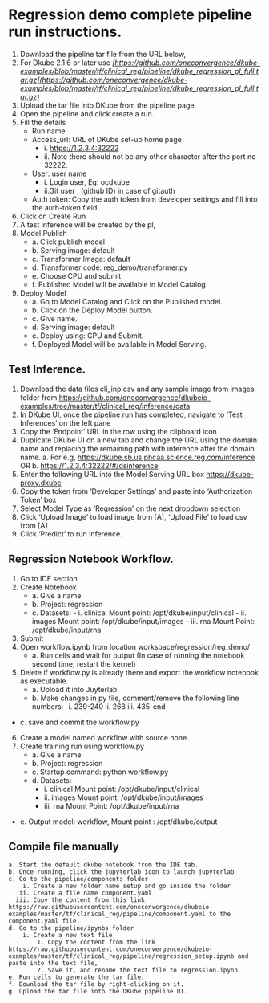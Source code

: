 # Regression demo complete pipeline run instructions.

1. Download the pipeline tar file from the URL below,
2. For Dkube 2.1.6 or later use *[https://github.com/oneconvergence/dkube-examples/blob/master/tf/clinical_reg/pipeline/dkube_regression_pl_full.tar.gz](https://github.com/oneconvergence/dkube-examples/blob/master/tf/clinical_reg/pipeline/dkube_regression_pl_full.tar.gz)*
3. Upload the tar file into DKube from the pipeline page.
4. Open the pipeline and click create a run.
5. Fill the details 
    - Run name 
    - Access_url: URL of DKube set-up home page 
      - i.  https://1.2.3.4:32222 
      - ii. Note there should not be any other character after the port no 32222.
    - User: user name 
      - i. Login user, Eg: ocdkube 
      - ii.Git user , (github ID) in case of gitauth 
    - Auth token: Copy the auth token from developer settings and fill into the auth-token field
6. Click on Create Run
7. A test inference will be created by the pl,
8. Model Publish 
   - a. Click publish model 
   - b. Serving image: default 
   - c. Transformer Image: default 
   - d. Transformer code: reg_demo/transformer.py 
   - e. Choose CPU and submit 
   - f. Published Model will be available in Model Catalog.
9. Deploy Model 
   - a. Go to Model Catalog and Click on the Published model.
   - b. Click on the Deploy Model button. 
   - c. Give name. 
   - d. Serving image: default 
   - e. Deploy using: CPU and Submit. 
   - f. Deployed Model will be available in Model Serving.

## Test Inference.

1. Download the data files cli_inp.csv and any sample image from images folder from https://github.com/oneconvergence/dkubeio-examples/tree/master/tf/clinical_reg/inference/data
2. In DKube UI, once the pipeline run has completed, navigate to ‘Test Inferences’ on the left pane
3. Copy the ‘Endpoint’ URL in the row using the clipboard icon
4. Duplicate DKube UI on a new tab and change the URL using the domain name and replacing the remaining path with inference after the domain name. a. For e.g, https://dkube.sb.us.phcaa.science.reg.com/inference OR b. https://1.2.3.4:32222/#/dsinference
5. Enter the following URL into the Model Serving URL box https://dkube-proxy.dkube
6. Copy the token from ‘Developer Settings’ and paste into ‘Authorization Token’ box
7. Select Model Type as ‘Regression’ on the next dropdown selection
8. Click ‘Upload Image’ to load image from [A], ‘Upload File’ to load csv from [A]
9. Click ‘Predict’ to run Inference.

## Regression Notebook Workflow.

1. Go to IDE section
2. Create Notebook 
   - a. Give a name 
   - b. Project: regression
   - c. Datasets: 
         - i.   clinical Mount point: /opt/dkube/input/clinical 
         - ii.  images Mount point: /opt/dkube/input/images 
         - iii. rna Mount Point: /opt/dkube/input/rna
3. Submit
4. Open workflow.ipynb from location workspace/regression/reg_demo/ 
   - a. Run cells and wait for output (In case of running the notebook second time, restart the kernel)
5. Delete if workflow.py is already there and export the workflow notebook as executable. 
   - a. Upload it into Juyterlab. 
   - b. Make changes in py file, comment/remove the following line numbers: 
        -i. 239-240
        ii. 268 
        iii. 435-end 
  - c. save and commit the workflow.py
6. Create a model named workflow with source none.
7. Create training run using workflow.py 
   - a. Give a name 
   - b. Project: regression 
   - c. Startup command: python workflow.py 
   - d. Datasets: 
        - i.   clinical Mount point: /opt/dkube/input/clinical 
        - ii.  images Mount point: /opt/dkube/input/images 
        - iii. rna Mount Point: /opt/dkube/input/rna 
  - e. Output model: workflow, Mount point : /opt/dkube/output

## Compile file manually

```
a. Start the default dkube notebook from the IDE tab.
b. Once running, click the jupyterlab icon to launch jupyterlab
c. Go to the pipeline/components folder
    i. Create a new folder name setup and go inside the folder
   ii. Create a file name component.yaml
  iii. Copy the content from this link https://raw.githubusercontent.com/oneconvergence/dkubeio-examples/master/tf/clinical_reg/pipeline/component.yaml to the component.yaml file.
d. Go to the pipeline/ipynbs folder
    i. Create a new text file
        1. Copy the content from the link https://raw.githubusercontent.com/oneconvergence/dkubeio-examples/master/tf/clinical_reg/pipeline/regression_setup.ipynb and paste into the text file,
        2. Save it, and rename the text file to regression.ipynb
e. Run cells to generate the tar file.
f. Download the tar file by right-clicking on it.
g. Upload the tar file into the DKube pipeline UI.

```
